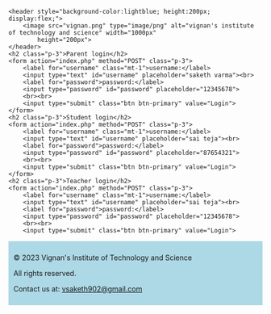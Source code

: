<!DOCTYPE html>
<link lang="en">

<head>
    <meta charset="UTF-8">
    <meta name="viewport" content="width=device-width, initial-scale=1.0">
    <title>vignan ecap</title>
    <link rel="icon" type="image/jpg" href="car.png">
    <link href="https://cdn.jsdelivr.net/npm/bootstrap@5.3.7/dist/css/bootstrap.min.css" rel="stylesheet"
        integrity="sha384-LN+7fdVzj6u52u30Kp6M/trliBMCMKTyK833zpbD+pXdCLuTusPj697FH4R/5mcr" crossorigin="anonymous">
    <script src="https://cdn.jsdelivr.net/npm/bootstrap@5.3.7/dist/js/bootstrap.bundle.min.js"
        integrity="sha384-ndDqU0Gzau9qJ1lfW4pNLlhNTkCfHzAVBReH9diLvGRem5+R9g2FzA8ZGN954O5Q"
        crossorigin="anonymous"></script>
</head>

<body>

    <header style="background-color:lightblue; height:200px; display:flex;">
        <image src="vignan.png" type="image/png" alt="vignan's institute of technology and science" width="1000px"
            height="200px">
    </header>
    <h2 class="p-3">Parent login</h2>
    <form action="index.php" method="POST" class="p-3">
        <label for="username" class="mt-1">username:</label>
        <input type="text" id="username" placeholder="saketh varma"><br>
        <label for="password">password:</label>
        <input type="password" id="password" placeholder="12345678">
        <br><br>
        <input type="submit" class="btn btn-primary" value="Login">
    </form>
    <h2 class="p-3">Student login</h2>
    <form action="index.php" method="POST" class="p-3">
        <label for="username" class="mt-1">username:</label>
        <input type="text" id="username" placeholder="sai teja"><br>
        <label for="password">password:</label>
        <input type="password" id="password" placeholder="87654321">
        <br><br>
        <input type="submit" class="btn btn-primary" value="Login">
    </form>
    <h2 class="p-3">Teacher login</h2>
    <form action="index.php" method="POST" class="p-3">
        <label for="username" class="mt-1">username:</label>
        <input type="text" id="username" placeholder="sai teja"><br>
        <label for="password">password:</label>
        <input type="password" id="password" placeholder="12345678">
        <br><br>
        <input type="submit" class="btn btn-primary" value="Login">
</body>
<footer style="background-color:lightblue; padding:10px;">
    <p>&copy; 2023 Vignan's Institute of Technology and Science</p>
    <p>All rights reserved.</p>
    <p>Contact us at: <a href="mailto:vsaketh902@gmail.com">vsaketh902@gmail.com</a></p>
</footer>

</html>
